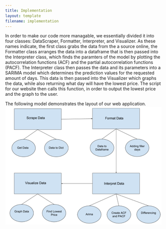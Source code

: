 ```yaml
---
title: Implementation
layout: template
filename: implementation
--- 
```

In order to make our code more managable, we essentially divided it into four classes: DataScraper, Formatter, Interpreter, and Visualizer. As these names indicate, the first class grabs the data from the a source online, the Formatter class arranges the data into a dataframe that is then passed into the Interpreter class, which finds the paramters of the model by plotting the autocorrelation functions (ACF) and the partial autocorrelation functions (PACF). The Interpreter class then passes the data and its parameters into a SARIMA model which determines the prediction values for the requested amount of days. This data is then passed into the Visualizer which graphs the data, while also returning what day will have the lowest price. The script for our website then calls this function, in order to output the lowest price and the graph to the user.

The following model demonstrates the layout of our web application. 
<img src="https://raw.githubusercontent.com/vickymmcd/AmazonSoftDesWarriors/master/images/SoftDes_ImageClasses.PNG" alt ="" />
